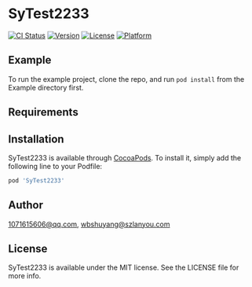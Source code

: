 # SyTest2233

[![CI Status](https://img.shields.io/travis/1071615606@qq.com/SyTest2233.svg?style=flat)](https://travis-ci.org/1071615606@qq.com/SyTest2233)
[![Version](https://img.shields.io/cocoapods/v/SyTest2233.svg?style=flat)](https://cocoapods.org/pods/SyTest2233)
[![License](https://img.shields.io/cocoapods/l/SyTest2233.svg?style=flat)](https://cocoapods.org/pods/SyTest2233)
[![Platform](https://img.shields.io/cocoapods/p/SyTest2233.svg?style=flat)](https://cocoapods.org/pods/SyTest2233)

## Example

To run the example project, clone the repo, and run `pod install` from the Example directory first.

## Requirements

## Installation

SyTest2233 is available through [CocoaPods](https://cocoapods.org). To install
it, simply add the following line to your Podfile:

```ruby
pod 'SyTest2233'
```

## Author

1071615606@qq.com, wbshuyang@szlanyou.com

## License

SyTest2233 is available under the MIT license. See the LICENSE file for more info.
